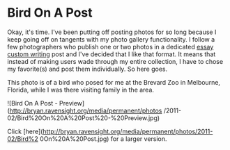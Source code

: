 # Bird On A Post

Okay, it's time. I've been putting off posting photos for so long because I
keep going off on tangents with my photo gallery functionality. I follow a few
photographers who publish one or two photos in a dedicated [essay custom
writing](http://fastessays.co.uk/custom_essay) post and I've decided that I
like that format. It means that instead of making users wade through my entire
collection, I have to chose my favorite(s) and post them individually. So here
goes.

This photo is of a bird who posed for me at the Brevard Zoo in Melbourne,
Florida, while I was there visiting family in the area.

![Bird On A Post - Preview](http://bryan.ravensight.org/media/permanent/photos
/2011-02/Bird%20On%20A%20Post%20-%20Preview.jpg)

Click [here](http://bryan.ravensight.org/media/permanent/photos/2011-02/Bird%2
0On%20A%20Post.jpg) for a larger version.
